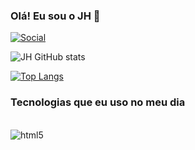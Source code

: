 ### Olá! Eu sou o JH 👋
[![Social](https://img.shields.io/badge/LinkedIn-0077B5?style=for-the-badge&logo=linkedin&logoColor=white)](https://www.linkedin.com/in/username/)

![JH GitHub stats](https://github-readme-stats.vercel.app/api?username=JH-0713&show_icons=true&theme=tokyonight)

[![Top Langs](https://github-readme-stats.vercel.app/api/top-langs/?username=JH-0713&langs_count=8)](https://github.com/anuraghazra/github-readme-stats)


### Tecnologias que eu uso no meu dia
<div style="display: inline_block"></br>
<img align="center" alt="html5" src="https://img.shields.io/badge/Python-3776AB?style=for-the-badge&logo=python&logoColor=white">

</div>
